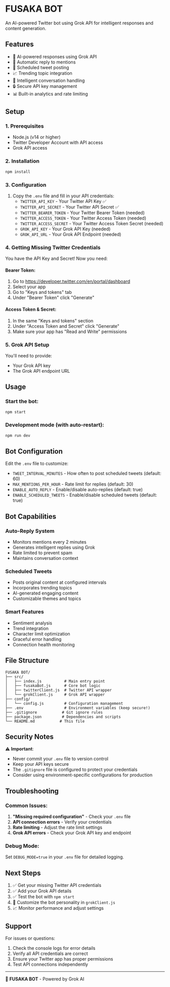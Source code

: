 # FUSAKA BOT

An AI-powered Twitter bot using Grok API for intelligent responses and content generation.

## Features

- 🤖 AI-powered responses using Grok API
- 📱 Automatic reply to mentions
- 📅 Scheduled tweet posting
- 📈 Trending topic integration
- 💬 Intelligent conversation handling
- 🔒 Secure API key management
- 📊 Built-in analytics and rate limiting

## Setup

### 1. Prerequisites
- Node.js (v14 or higher)
- Twitter Developer Account with API access
- Grok API access

### 2. Installation
```bash
npm install
```

### 3. Configuration
1. Copy the `.env` file and fill in your API credentials:
   - `TWITTER_API_KEY` - Your Twitter API Key ✅
   - `TWITTER_API_SECRET` - Your Twitter API Secret ✅
   - `TWITTER_BEARER_TOKEN` - Your Twitter Bearer Token (needed)
   - `TWITTER_ACCESS_TOKEN` - Your Twitter Access Token (needed)
   - `TWITTER_ACCESS_SECRET` - Your Twitter Access Token Secret (needed)
   - `GROK_API_KEY` - Your Grok API Key (needed)
   - `GROK_API_URL` - Your Grok API Endpoint (needed)

### 4. Getting Missing Twitter Credentials

You have the API Key and Secret! Now you need:

#### Bearer Token:
1. Go to https://developer.twitter.com/en/portal/dashboard
2. Select your app
3. Go to "Keys and tokens" tab
4. Under "Bearer Token" click "Generate"

#### Access Token & Secret:
1. In the same "Keys and tokens" section
2. Under "Access Token and Secret" click "Generate"
3. Make sure your app has "Read and Write" permissions

### 5. Grok API Setup
You'll need to provide:
- Your Grok API key
- The Grok API endpoint URL

## Usage

### Start the bot:
```bash
npm start
```

### Development mode (with auto-restart):
```bash
npm run dev
```

## Bot Configuration

Edit the `.env` file to customize:

- `TWEET_INTERVAL_MINUTES` - How often to post scheduled tweets (default: 60)
- `MAX_MENTIONS_PER_HOUR` - Rate limit for replies (default: 30)
- `ENABLE_AUTO_REPLY` - Enable/disable auto-replies (default: true)
- `ENABLE_SCHEDULED_TWEETS` - Enable/disable scheduled tweets (default: true)

## Bot Capabilities

### Auto-Reply System
- Monitors mentions every 2 minutes
- Generates intelligent replies using Grok
- Rate limited to prevent spam
- Maintains conversation context

### Scheduled Tweets
- Posts original content at configured intervals
- Incorporates trending topics
- AI-generated engaging content
- Customizable themes and topics

### Smart Features
- Sentiment analysis
- Trend integration
- Character limit optimization
- Graceful error handling
- Connection health monitoring

## File Structure

```
FUSAKA BOT/
├── src/
│   ├── index.js          # Main entry point
│   ├── fusakaBot.js      # Core bot logic
│   ├── twitterClient.js  # Twitter API wrapper
│   └── grokClient.js     # Grok API wrapper
├── config/
│   └── config.js         # Configuration management
├── .env                  # Environment variables (keep secure!)
├── .gitignore           # Git ignore rules
├── package.json         # Dependencies and scripts
└── README.md           # This file
```

## Security Notes

⚠️ **Important**: 
- Never commit your `.env` file to version control
- Keep your API keys secure
- The `.gitignore` file is configured to protect your credentials
- Consider using environment-specific configurations for production

## Troubleshooting

### Common Issues:
1. **"Missing required configuration"** - Check your `.env` file
2. **API connection errors** - Verify your credentials
3. **Rate limiting** - Adjust the rate limit settings
4. **Grok API errors** - Check your Grok API key and endpoint

### Debug Mode:
Set `DEBUG_MODE=true` in your `.env` file for detailed logging.

## Next Steps

1. ✅ Get your missing Twitter API credentials
2. ✅ Add your Grok API details
3. ✅ Test the bot with `npm start`
4. 🎯 Customize the bot personality in `grokClient.js`
5. 📈 Monitor performance and adjust settings

## Support

For issues or questions:
1. Check the console logs for error details
2. Verify all API credentials are correct
3. Ensure your Twitter app has proper permissions
4. Test API connections independently

---

🤖 **FUSAKA BOT** - Powered by Grok AI